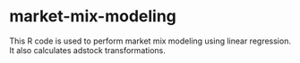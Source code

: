 # market-mix-modeling
This R code is used to perform market mix modeling using linear regression. It also calculates adstock transformations. 
